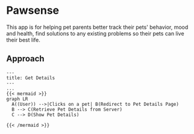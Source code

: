 # Pawsense
This app is for helping pet parents better track their pets' behavior, mood and health, find solutions to any existing problems so their pets can live their best life.


## Approach
```mermaid
---
title: Get Details
---
...
{{< mermaid >}}
graph LR
  A((User)) -->|Clicks on a pet| B(Redirect to Pet Details Page)
  B --> C(Retrieve Pet Details from Server)
  C --> D(Show Pet Details)

{{< /mermaid >}}
```
